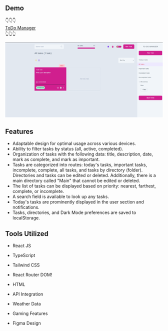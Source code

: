 ## Demo
👇👇👇<br/>
<a href="https://to-do-manager-ruddy.vercel.app/"> ToDo Manager</a><br/>
👆👆👆

<img src="src/store/Screenshot 2023-10-06 232955.png" alt="Alt text" title="Optional title">

## Features
- Adaptable design for optimal usage across various devices.
- Ability to filter tasks by status (all, active, completed).
- Organization of tasks with the following data: title, description, date, mark as complete, and mark as important.
- Tasks are categorized into routes: today's tasks, important tasks, incomplete, complete, all tasks, and tasks by directory (folder). Directories and tasks can be edited or deleted. Additionally, there is a main directory called "Main" that cannot be edited or deleted.
- The list of tasks can be displayed based on priority: nearest, farthest, complete, or incomplete.
- A search field is available to look up any tasks.
- Today's tasks are prominently displayed in the user section and notifications.
- Tasks, directories, and Dark Mode preferences are saved to localStorage.

## Tools Utilized
- React JS
- TypeScript
- Tailwind CSS
- React Router DOM!

- HTML
- API Integration
- Weather Data
- Gaming Features
- Figma Design




